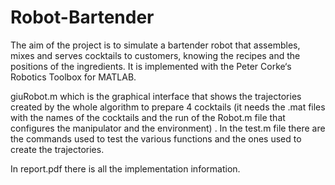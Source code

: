 # Robot-Bartender
The aim of the project is to simulate a bartender robot that assembles, mixes and serves cocktails to customers, knowing the recipes and the positions of the ingredients. It is implemented with the Peter Corke‘s Robotics Toolbox for MATLAB.


giuRobot.m which is the graphical interface that shows the trajectories created by the whole algorithm to prepare 4 cocktails (it needs the .mat files with the names of the cocktails and the run of the Robot.m file that configures the manipulator and the environment) . In the test.m file there are the commands used to test the various functions and the ones used to create the trajectories.

In report.pdf there is all the implementation information.
